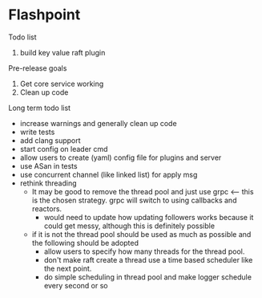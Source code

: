 # Flashpoint

Todo list

1. build key value raft plugin

Pre-release goals

1. Get core service working
2. Clean up code

Long term todo list

* increase warnings and generally clean up code
* write tests
* add clang support
* start config on leader cmd
* allow users to create (yaml) config file for plugins and server
* use ASan in tests
* use concurrent channel (like linked list) for apply msg
* rethink threading
    * It may be good to remove the thread pool and just use grpc <-- this is the chosen strategy. grpc will switch to using callbacks and reactors.
      * would need to update how updating followers works because it could get messy, although this is definitely possible
    * if it is not the thread pool should be used as much as possible and the following should be adopted
        * allow users to specify how many threads for the thread pool.
        * don't make raft create a thread use a time based scheduler like the next point.
        * do simple scheduling in thread pool and make logger schedule every second or so
